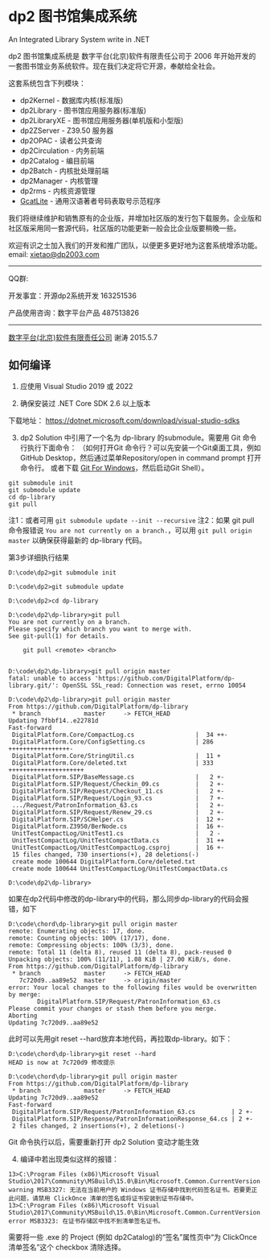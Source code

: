 
# dp2 图书馆集成系统

An Integrated Library System write in .NET

dp2 图书馆集成系统是 数字平台(北京)软件有限责任公司于 2006 年开始开发的一套图书馆业务系统软件。现在我们决定将它开源，奉献给全社会。

这套系统包含下列模块：

* dp2Kernel - 数据库内核(标准版)
* dp2Library - 图书馆应用服务器(标准版)
* dp2LibraryXE - 图书馆应用服务器(单机版和小型版)
* dp2ZServer - Z39.50 服务器
* dp2OPAC - 读者公共查询
* dp2Circulation - 内务前端
* dp2Catalog - 编目前端
* dp2Batch - 内核批处理前端
* dp2Manager - 内核管理
* dp2rms - 内核资源管理
* [GcatLite](https://github.com/DigitalPlatform/dp2/blob/master/GcatLite) - 通用汉语著者号码表取号示范程序

我们将继续维护和销售原有的企业版，并增加社区版的发行包下载服务。企业版和社区版采用同一套源代码，社区版的功能更新一般会比企业版要稍晚一些。

欢迎有识之士加入我们的开发和推广团队，以便更多更好地为这套系统增添功能。email: xietao@dp2003.com

---

QQ群: 

开发事宜：开源dp2系统开发 163251536

产品使用咨询：数字平台产品 487513826

---

[数字平台(北京)软件有限责任公司](http://dp2003.com)
谢涛
2015.5.7

## 如何编译

1) 应使用 Visual Studio 2019 或 2022

2) 确保安装过 .NET Core SDK 2.6 以上版本

下载地址：
https://dotnet.microsoft.com/download/visual-studio-sdks

3) dp2 Solution 中引用了一个名为 dp-library 的submodule。需要用 Git 命令行执行下面命令：
（如何打开Git 命令行？可以先安装一个Git桌面工具，例如GitHub Desktop，然后通过菜单Repository/open in command prompt 打开命令行。 或者下载 [Git For Windows](https://github.com/waylau/git-for-win)，然后启动Git Shell）。

```
git submodule init
git submodule update
cd dp-library
git pull
```

注1：或者可用 `git submodule update --init --recursive`
注2：如果 git pull 命令报错说 `You are not currently on a branch.`，可以用 `git pull origin master`
以确保获得最新的 dp-library 代码。

第3步详细执行结果
```
D:\code\dp2>git submodule init

D:\code\dp2>git submodule update

D:\code\dp2>cd dp-library

D:\code\dp2\dp-library>git pull
You are not currently on a branch.
Please specify which branch you want to merge with.
See git-pull(1) for details.

    git pull <remote> <branch>


D:\code\dp2\dp-library>git pull origin master
fatal: unable to access 'https://github.com/DigitalPlatform/dp-library.git/': OpenSSL SSL_read: Connection was reset, errno 10054

D:\code\dp2\dp-library>git pull origin master
From https://github.com/DigitalPlatform/dp-library
 * branch            master     -> FETCH_HEAD
Updating 7fbbf14..e22781d
Fast-forward
 DigitalPlatform.Core/CompactLog.cs                 |  34 ++-
 DigitalPlatform.Core/ConfigSetting.cs              | 286 +++++++++++++++++-
 DigitalPlatform.Core/StringUtil.cs                 |  11 +
 DigitalPlatform.Core/deleted.txt                   | 333 +++++++++++++++++++++
 DigitalPlatform.SIP/BaseMessage.cs                 |   2 +-
 DigitalPlatform.SIP/Request/Checkin_09.cs          |   2 +-
 DigitalPlatform.SIP/Request/Checkout_11.cs         |   2 +-
 DigitalPlatform.SIP/Request/Login_93.cs            |   7 +-
 .../Request/PatronInformation_63.cs                |   2 +-
 DigitalPlatform.SIP/Request/Renew_29.cs            |   2 +-
 DigitalPlatform.SIP/SCHelper.cs                    |  12 +-
 DigitalPlatform.Z3950/BerNode.cs                   |  16 +-
 UnitTestCompactLog/UnitTest1.cs                    |   2 -
 UnitTestCompactLog/UnitTestCompactData.cs          |  31 ++
 UnitTestCompactLog/UnitTestCompactLog.csproj       |  16 +-
 15 files changed, 730 insertions(+), 28 deletions(-)
 create mode 100644 DigitalPlatform.Core/deleted.txt
 create mode 100644 UnitTestCompactLog/UnitTestCompactData.cs

D:\code\dp2\dp-library>
```

如果在dp2代码中修改的dp-library中的代码，那么同步dp-library的代码会报错，如下
```
D:\code\chord\dp-library>git pull origin master
remote: Enumerating objects: 17, done.
remote: Counting objects: 100% (17/17), done.
remote: Compressing objects: 100% (3/3), done.
remote: Total 11 (delta 8), reused 11 (delta 8), pack-reused 0
Unpacking objects: 100% (11/11), 1.08 KiB | 27.00 KiB/s, done.
From https://github.com/DigitalPlatform/dp-library
 * branch            master     -> FETCH_HEAD
   7c720d9..aa89e52  master     -> origin/master
error: Your local changes to the following files would be overwritten by merge:
        DigitalPlatform.SIP/Request/PatronInformation_63.cs
Please commit your changes or stash them before you merge.
Aborting
Updating 7c720d9..aa89e52
```
此时可以先用git reset --hard放弃本地代码，再拉取dp-library。如下：
```
D:\code\chord\dp-library>git reset --hard
HEAD is now at 7c720d9 修改提示

D:\code\chord\dp-library>git pull origin master
From https://github.com/DigitalPlatform/dp-library
 * branch            master     -> FETCH_HEAD
Updating 7c720d9..aa89e52
Fast-forward
 DigitalPlatform.SIP/Request/PatronInformation_63.cs          | 2 +-
 DigitalPlatform.SIP/Response/PatronInformationResponse_64.cs | 2 +-
 2 files changed, 2 insertions(+), 2 deletions(-)
```
 

Git 命令执行以后，需要重新打开 dp2 Solution 变动才能生效

4) 编译中若出现类似这样的报错：

```
13>C:\Program Files (x86)\Microsoft Visual Studio\2017\Community\MSBuild\15.0\Bin\Microsoft.Common.CurrentVersion.targets(3214,5): warning MSB3327: 无法在当前用户的 Windows 证书存储中找到代码签名证书。若要更正此问题，请禁用 ClickOnce 清单的签名或将证书安装到证书存储中。
13>C:\Program Files (x86)\Microsoft Visual Studio\2017\Community\MSBuild\15.0\Bin\Microsoft.Common.CurrentVersion.targets(3214,5): error MSB3323: 在证书存储区中找不到清单签名证书。
```

需要将一些 .exe 的 Project (例如 dp2Catalog)的“签名”属性页中“为 ClickOnce 清单签名”这个 checkbox 清除选择。


